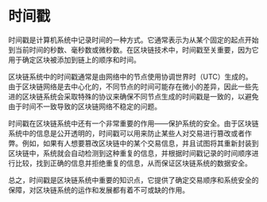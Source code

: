 # 时间戳

时间戳是计算机系统中记录时间的一种方式。它通常表示为从某个固定的起点开始到当前时间的秒数、毫秒数或微秒数。在区块链技术中，时间戳至关重要，因为它用于确定区块被添加到链上的顺序和时间。

区块链系统中的时间戳通常是由网络中的节点使用协调世界时（UTC）生成的。由于区块链网络是去中心化的，不同节点的时间可能存在微小的差异，因此一些先进的区块链系统会采取特殊的协议来确保不同节点生成的时间戳是一致的，以避免由于时间不一致导致的区块链网络不稳定的问题。

时间戳在区块链系统中还有一个非常重要的作用——保护系统的安全。由于区块链系统中的信息是公开透明的，时间戳可以用来防止某些人对交易进行篡改或者作弊。例如，如果有人想要篡改区块链中的某个交易信息，并且试图将其重新封装到区块链中，系统就会自动检测到这种重复的信息，并根据时间戳记录的时间顺序进行比较，找到正确的信息并拒绝重复的信息，从而保证区块链系统的数据安全。

总之，时间戳是区块链系统中重要的知识点，它提供了确定交易顺序和系统安全的保障，对区块链系统的运作和发展都有着不可或缺的作用。